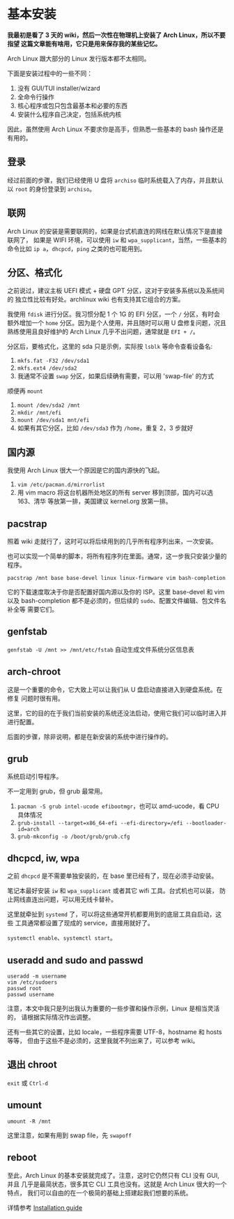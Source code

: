 # 基本安装

**我最初是看了 3 天的 wiki，然后一次性在物理机上安装了 Arch Linux，所以不要指望
这篇文章能有啥用，它只是用来保存我的某些记忆。**

Arch Linux 跟大部分的 Linux 发行版本都不太相同。

下面是安装过程中的一些不同：

1. 没有 GUI/TUI installer/wizard
2. 全命令行操作
3. 核心程序或包只包含最基本和必要的东西
4. 安装什么程序自己决定，包括系统内核

因此，虽然使用 Arch Linux 不要求你是高手，但熟悉一些基本的 bash 操作还是有用的。

## 登录

经过前面的步骤，我们已经使用 U 盘将 `archiso` 临时系统载入了内存，并且默认以
 `root` 的身份登录到 `archiso`。

## 联网

Arch Linux 的安装是需要联网的，如果是台式机直连的网线在默认情况下是直接联网了，
如果是 WIFI 环境，可以使用 `iw` 和 `wpa_supplicant`，当然，一些基本的命令比如
 `ip a`，`dhcpcd`，`ping` 之类的也可能用到。

## 分区、格式化

之前说过，建议主板 UEFI 模式 + 硬盘 GPT 分区，这对于安装多系统以及系统间的
独立性比较有好处。archlinux wiki 也有支持其它组合的方案。

我使用 `fdisk` 进行分区。我习惯分配 1 个 1G 的 EFI 分区，一个 `/` 分区，有时会
额外增加一个 `home` 分区。因为是个人使用，并且随时可以用 U 盘修复问题，况且
熟练使用且良好维护的 Arch Linux 几乎不出问题，通常就是 `EFI + /`。

分区后，要格式化，这里的 sda 只是示例，实际按 `lsblk` 等命令查看设备名:

1. `mkfs.fat -F32 /dev/sda1`
2. `mkfs.ext4 /dev/sda2`
3. 我通常不设置 `swap` 分区，如果后续确有需要，可以用 'swap-file' 的方式

顺便再 `mount`

1. `mount /dev/sda2 /mnt`
2. `mkdir /mnt/efi`
3. `mount /dev/sda1 mnt/efi`
4. 如果有其它分区，比如 `/dev/sda3` 作为 `/home`，重复 2，3 步就好

## 国内源

我使用 Arch Linux 很大一个原因是它的国内源快的飞起。

1. `vim /etc/pacman.d/mirrorlist`
2. 用 vim macro 将这台机器所处地区的所有 server 移到顶部，国内可以选 163、清华
等放第一排，美国建议 kernel.org 放第一排。

## pacstrap

照着 wiki 走就行了，这时可以将后续用到的几乎所有程序列出来，一次安装。

也可以实现一个简单的脚本，将所有程序列在里面。通常，这一步我只安装少量的程序。

```shell
pacstrap /mnt base base-devel linux linux-firmware vim bash-completion
```

它的下载速度取决于你是否配置好国内源以及你的 ISP。这里 base-devel 和 vim 以及
bash-completion 都不是必须的，但后续的 `sudo`、配置文件编辑、包文件名补全等
需要它们。

## genfstab

`genfstab -U /mnt >> /mnt/etc/fstab` 自动生成文件系统分区信息表

## arch-chroot

这是一个重要的命令，它大致上可以让我们从 U 盘启动直接进入到硬盘系统。在修复
问题时很有用。

这里，它的目的在于我们当前安装的系统还没法启动，使用它我们可以临时进入并进行配置。

后面的步骤，除非说明，都是在新安装的系统中进行操作的。

## grub

系统启动引导程序。

不一定用到 grub，但 grub 最常用。

1. `pacman -S grub intel-ucode efibootmgr`，也可以 amd-ucode，看 CPU 具体情况
2. `grub-install --target=x86_64-efi --efi-directory=/efi --bootloader-id=arch`
3. `grub-mkconfig -o /boot/grub/grub.cfg`

## dhcpcd, iw, wpa

之前 `dhcpcd` 是不需要单独安装的，在 base 里已经有了，现在必须手动安装。

笔记本最好安装 `iw` 和 `wpa_supplicant` 或者其它 wifi 工具。台式机也可以装，
防止网线直连出问题，可以用无线卡替补。

这里就牵扯到 `systemd` 了，可以将这些通常开机都要用到的底层工具自启动，这些
工具通常都设置了现成的 service，直接用就好了。

`systemctl enable`、`systemctl start`。

## useradd and sudo and passwd

```shell
useradd -m username
vim /etc/sudoers
passwd root
passwd username
```

注意，本文中我只是列出我认为重要的一些步骤和操作示例，Linux 是相当灵活的，
请根据实际情况作出调整。

还有一些其它的设置，比如 locale，一些程序需要 UTF-8，hostname 和 hosts 等等，
但由于这些不是必须的，这里我就不列出来了，可以参考 wiki。


## 退出 chroot

`exit` 或 `Ctrl-d`

## umount

`umount -R /mnt`

这里注意，如果有用到 swap file，先 `swapoff`

## reboot

至此，Arch Linux 的基本安装就完成了。注意，这时它仍然只有 CLI 没有 GUI, 并且
几乎是最简状态，很多其它 CLI 工具也没有。这就是 Arch Linux 很大的一个特点，
我们可以自由的在一个极简的基础上搭建起我们想要的系统。

详情参考 [Installation guide](https://wiki.archlinux.org/index.php/Installation_guide)
